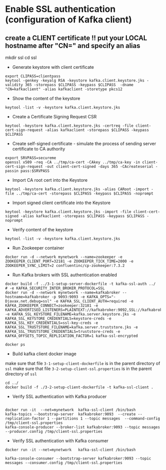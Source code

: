 # Enable SSL authentication (configuration of Kafka client)

## create a CLIENT certificate !! put your LOCAL hostname after "CN=" and specify an alias

mkdir ssl
cd ssl

* Generate keystore with client certificate

```text
export CLIPASS=clientpass
keytool -genkey -keyalg RSA -keystore kafka.client.keystore.jks -validity 365 -storepass $CLIPASS -keypass $CLIPASS  -dname "CN=kafkaclient" -alias kafkaclient -storetype pkcs12

```

* Show the content of the keystore
```text
keytool -list -v -keystore kafka.client.keystore.jks
```

* Create a Certificate Signing Request CSR

```text
keytool -keystore kafka.client.keystore.jks -certreq -file client-cert-sign-request -alias kafkaclient -storepass $CLIPASS -keypass $CLIPASS
```

* Create self-signed certificate - simulate the process of sending server certificate to CA authority

```text
export SRVPASS=secureme
openssl x509 -req -CA ../tmp/ca-cert -CAkey ../tmp/ca-key -in client-cert-sign-request -out client-cert-signed -days 365 -CAcreateserial -passin pass:$SRVPASS
```

* Import CA root cert into the Keystore
```text
keytool -keystore kafka.client.keystore.jks -alias CARoot -import -file ../tmp/ca-cert -storepass $CLIPASS -keypass $CLIPASS -noprompt
```

* Import signed client certificate into the Keystore
```text
keytool -keystore kafka.client.keystore.jks -import -file client-cert-signed -alias kafkaclient -storepass $CLIPASS -keypass $CLIPASS -noprompt
```

* Verify content of the keystore
```text
keytool -list -v -keystore kafka.client.keystore.jks
```

* Run Zookeeper container
```text
docker run -d --network mynetwork --name=zookeeper -e ZOOKEEPER_CLIENT_PORT=32181 -e ZOOKEEPER_TICK_TIME=2000 -e ZOOKEEPER_SYNC_LIMIT=2 confluentinc/cp-zookeeper:7.3.2
```

* Run Kafka brokers with SSL authentication enabled

```text
docker build -f ../3-1-setup-server-dockerfile -t kafka-ssl-auth ../
# -e KAFKA_SECURITY_INTER_BROKER_PROTOCOL=SSL 
docker run -d --network mynetwork --name=kafkabroker --hostname=kafkabroker -p 9093:9093 -e KAFKA_OPTS="-Djavax.net.debug=ssl" -e KAFKA_SSL_CLIENT_AUTH=required -e KAFKA_ZOOKEEPER_CONNECT=zookeeper:32181 -e KAFKA_ADVERTISED_LISTENERS=PLAINTEXT://kafkabroker:9092,SSL://kafkabroker:9093 -e KAFKA_SSL_KEYSTORE_FILENAME=kafka.server.keystore.jks -e KAFKA_SSL_KEYSTORE_CREDENTIALS=keystore-creds -e KAFKA_SSL_KEY_CREDENTIALS=ssl-key-creds -e KAFKA_SSL_TRUSTSTORE_FILENAME=kafka.server.truststore.jks -e KAFKA_SSL_TRUSTSTORE_CREDENTIALS=truststore-creds -e KAFKA_OFFSETS_TOPIC_REPLICATION_FACTOR=1 kafka-ssl-encrypted 

docker ps

```

* Build kafka client docker image

make sure that file `3-1-setup-client-dockerfile` is in the parent directory of `ssl`
make sure that file `3-2-setup-client-ssl.properties` is in the parent directory of `ssl`

```text
cd ../
docker build -f ./3-2-setup-client-dockerfile -t kafka-ssl-client .
```


* Verify SSL authentication with Kafka producer

```text

docker run -it  --net=mynetwork  kafka-ssl-client /bin/bash
kafka-topics --bootstrap-server  kafkabroker:9093  --create --replication-factor 1 --partitions 1 --topic messages  --command-config /tmp/client-ssl.properties
kafka-console-producer --broker-list kafkabroker:9093 --topic messages --producer.config /tmp/client-ssl.properties

```

* Verify SSL authentication with Kafka consumer

```text
docker run -it --net=mynetwork   kafka-ssl-client /bin/bash

kafka-console-consumer --bootstrap-server kafkabroker:9093 --topic messages --consumer.config /tmp/client-ssl.properties

```

